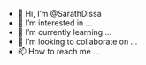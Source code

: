 - 👋 Hi, I’m @SarathDissa
- 👀 I’m interested in ...
- 🌱 I’m currently learning ...
- 💞️ I’m looking to collaborate on ...
- 📫 How to reach me ...

<!---
SarathDissa/SarathDissa is a ✨ special ✨ repository because its `README.md` (this file) appears on your GitHub profile.
You can click the Preview link to take a look at your changes.
--->
